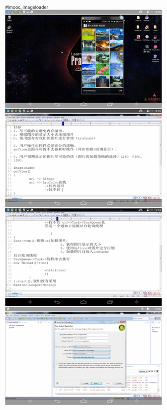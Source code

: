 #imooc_imageloader 
![image](https://github.com/liujidong/imooc_imageloader/raw/master/screenshots/Screenshot_2016-01-27-18-56-27.png) 
![image](https://github.com/liujidong/imooc_imageloader/raw/master/screenshots/Screenshot_2016-01-27-18-59-48.png) 
![image](https://github.com/liujidong/imooc_imageloader/raw/master/screenshots/Screenshot_2016-01-27-19-04-48.png) 
![image](https://github.com/liujidong/imooc_imageloader/raw/master/screenshots/Screenshot_2016-02-21-19-56-36.png) 
